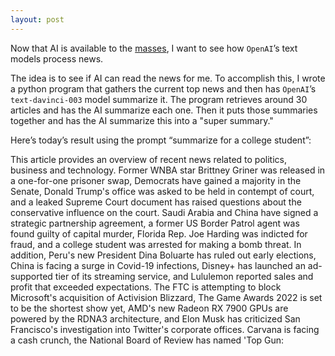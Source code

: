 ```yaml
---
layout: post
---
```

Now that AI is available to the [masses](https://openai.com/api/), I want to see how `OpenAI`’s text models process news. 

The idea is to see if AI can read the news for me. To accomplish this, I wrote a python program that gathers the current top news and then has `OpenAI`’s `text-davinci-003` model summarize it. The program retrieves around 30 articles and has the AI summarize each one. Then it puts those summaries together and has the AI summarize this into a "super summary."  

Here’s today’s result using the prompt “summarize for a college student”:

This article provides an overview of recent news related to politics, business and technology. Former WNBA star Brittney Griner was released in a one-for-one prisoner swap, Democrats have gained a majority in the Senate, Donald Trump's office was asked to be held in contempt of court, and a leaked Supreme Court document has raised questions about the conservative influence on the court. Saudi Arabia and China have signed a strategic partnership agreement, a former US Border Patrol agent was found guilty of capital murder, Florida Rep. Joe Harding was indicted for fraud, and a college student was arrested for making a bomb threat. In addition, Peru's new President Dina Boluarte has ruled out early elections, China is facing a surge in Covid-19 infections, Disney+ has launched an ad-supported tier of its streaming service, and Lululemon reported sales and profit that exceeded expectations. The FTC is attempting to block Microsoft's acquisition of Activision Blizzard, The Game Awards 2022 is set to be the shortest show yet, AMD's new Radeon RX 7900 GPUs are powered by the RDNA3 architecture, and Elon Musk has criticized San Francisco's investigation into Twitter's corporate offices. Carvana is facing a cash crunch, the National Board of Review has named 'Top Gun: